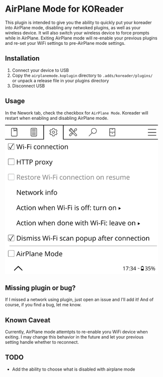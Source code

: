 # AirPlane Mode for KOReader

This plugin is intended to give you the ability to quickly put your koreader into AirPlane mode, disabling any netwoked plugins, as well as your wireless device. It will also switch your wireless device to force prompts while in AirPlane. Exiting AirPlane mode will re-enable your previous plugins and re-set your WiFi settings to pre-AirPlane mode settings.

## Installation

1. Connect your device to USB
1. Copy the `airplanemode.koplugin` directory to `.adds/koreader/plugins/` or unpack a release file in your plugins directory
1. Disconnect USB

## Usage

In the Nework tab, check the checkbox for `AirPlane Mode`. Koreader will restart when enabling and disabling AirPlane mode.

![Screenshot of the Network tab with AirPlane Mode installed](<https://raw.githubusercontent.com/kodermike/kodermike.github.io/refs/heads/master/images/airplane_mode_menu.png>)

## Missing plugin or bug?

If I missed a network using plugin, just open an issue and I'll add it! And of course, if you find a bug, let me know.

## Known Caveat

Currently, AirPlane mode attemtpts to re-enable yoru WiFi device when exiting. I may change this behavior in the future and let your previous setting handle whether to reconnect.

## TODO

* Add the ability to choose what is disabled with airplane mode
